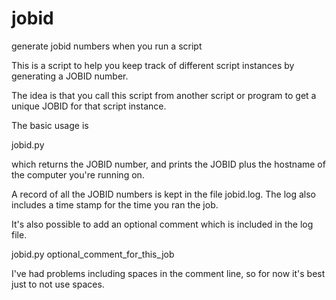 # jobid
generate jobid numbers when you run a script

This is a script to help you keep track of different script instances by generating a JOBID number.

The idea is that you call this script from another script or program to get a unique JOBID for that script instance.

The basic usage is

jobid.py

which returns the JOBID number, and prints the JOBID plus the hostname of the computer you're running on.

A record of all the JOBID numbers is kept in the file jobid.log. The log also includes a time stamp for the time you
ran the job.

It's also possible to add an optional comment which is included in the log file.

jobid.py optional_comment_for_this_job

I've had problems including spaces in the comment line, so for now it's best just to not use spaces.

